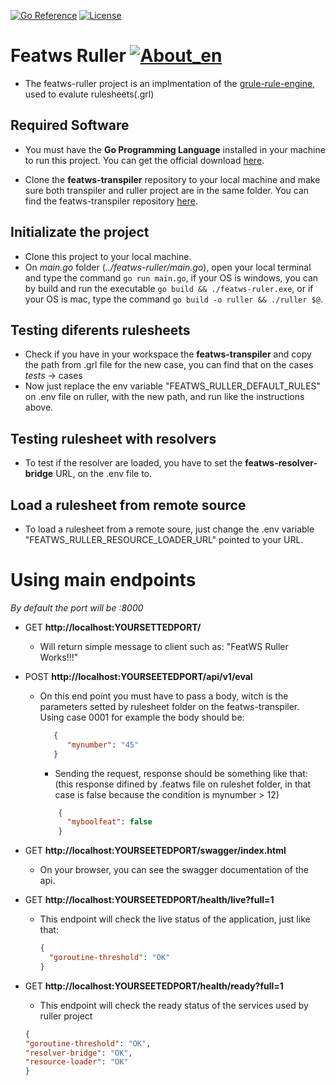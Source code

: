 [![Go Reference](https://pkg.go.dev/badge/github.com/abu-lang/goabu.svg)](https://pkg.go.dev/github.com/bancodobrasil/featws-ruller)
[![License](https://img.shields.io/badge/License-Apache%202.0-blue.svg)](https://github.com/bancodobrasil/featws-ruller/blob/develop/LICENSE)

# **Featws Ruller** [![About_en](https://github.com/yammadev/flag-icons/blob/master/png/US.png?raw=true)](https://github.com/bancodobrasil/featws-transpiler/blob/develop/README.md)

- The featws-ruller project is an implmentation of the [grule-rule-engine](https://github.com/hyperjumptech/grule-rule-engine), used to evalute rulesheets(.grl) 

## Required Software
- You must have the **Go Programming Language** installed in your machine to run this project. You can get the official download [here](https://go.dev/doc/install).

- Clone the **featws-transpiler** repository to your local machine and make sure both transpiler and ruller project are in the same folder. You can find the featws-transpiler repository [here](https://github.com/bancodobrasil/featws-transpiler).

## Initializate the project
- Clone this project to your local machine.
- On _main.go_ folder (*../featws-ruller/main.go*), open your local terminal and type the command `go run main.go`, if your OS is windows, you can by build and run the executable `go build && ./featws-ruler.exe`, or if your OS is mac, type the command `go build -o ruller && ./ruller $@`.

## Testing diferents rulesheets
- Check if you have in your workspace the **featws-transpiler** and copy the path from .grl file for the new case, you can find that on the cases _tests_ -> cases
- Now just replace the env variable "FEATWS_RULLER_DEFAULT_RULES" on .env file on ruller, with the new path, and run like the instructions above.

## Testing rulesheet with resolvers
- To test if the resolver are loaded, you have to set the **featws-resolver-bridge** URL, on the .env file to.

## Load a rulesheet from remote source
- To load a rulesheet from a remote soure, just change the .env variable "FEATWS_RULLER_RESOURCE_LOADER_URL" pointed to your URL.


# Using main endpoints
_By default the port will be :8000_
- GET **http://localhost:YOURSETTEDPORT/** 
  - Will return  simple message to client such as: "FeatWS Ruller Works!!!"

- POST **http://localhost:YOURSEETEDPORT/api/v1/eval** 
  - On this end point you must have to pass a body, witch is the parameters setted by rulesheet folder on the featws-transpiler. Using case 0001 for example the body should be:
    ```json
       {
          "mynumber": "45"
       }
    ```
    - Sending the request, response should be something like that: (this response difined by .featws file on ruleshet folder, in that case is false because the condition is mynumber > 12)
    ```json 
        {
          "myboolfeat": false
        }
    ```
- GET **http://localhost:YOURSEETEDPORT/swagger/index.html**
  - On your browser, you can see the swagger documentation of the api.

- GET **http://localhost:YOURSEETEDPORT/health/live?full=1** 
  - This endpoint will check the live status of the application, just like that:
    ```json
    {
      "goroutine-threshold": "OK"
    }
    ```

- GET **http://localhost:YOURSEETEDPORT/health/ready?full=1**
  - This endpoint will check the ready status of the services used by ruller project
  ```json
  {
  "goroutine-threshold": "OK",
  "resolver-bridge": "OK",
  "resource-loader": "OK"
  }
  ```





      









